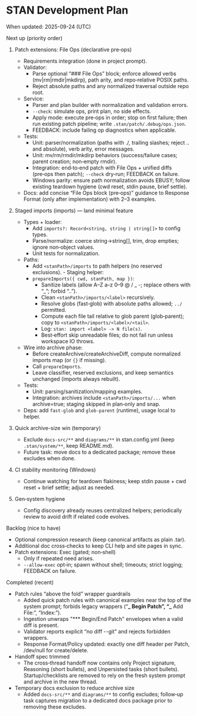 # STAN Development Plan

When updated: 2025-09-24 (UTC)

Next up (priority order)

1. Patch extensions: File Ops (declarative pre‑ops)
   - Requirements integration (done in project prompt).
   - Validator:
     - Parse optional “### File Ops” block; enforce allowed verbs (mv|rm|rmdir|mkdirp), path arity, and repo‑relative POSIX paths.
     - Reject absolute paths and any normalized traversal outside repo root.
   - Service:
     - Parser and plan builder with normalization and validation errors.
     - `--check`: simulate ops, print plan, no side effects.
     - Apply mode: execute pre‑ops in order; stop on first failure; then run existing patch pipeline; write `.stan/patch/.debug/ops.json`.
     - FEEDBACK: include failing op diagnostics when applicable.
   - Tests:
     - Unit: parser/normalization (paths with ./, trailing slashes; reject .. and absolute), verb arity, error messages.
     - Unit: mv/rm/rmdir/mkdirp behaviors (success/failure cases; parent creation; non‑empty rmdir).
     - Integration: end‑to‑end patch with File Ops + unified diffs (pre‑ops then patch); `--check` dry‑run; FEEDBACK on failure.
     - Windows parity: ensure path normalization avoids EBUSY; follow existing teardown hygiene (cwd reset, stdin pause, brief settle).
   - Docs: add concise “File Ops block (pre‑ops)” guidance to Response Format (only after implementation) with 2–3 examples.

2. Staged imports (imports) — land minimal feature
   - Types + loader:
     - Add `imports?: Record<string, string | string[]>` to config types.
     - Parse/normalize: coerce string→string[], trim, drop empties; ignore non‑object values.
     - Unit tests for normalization.
   - Paths:
     - Add `<stanPath>/imports` to path helpers (no reserved exclusions). - Staging helper:
     - `prepareImports({ cwd, stanPath, map })`:
       - Sanitize labels (allow A–Z a–z 0–9 @ / _ -; replace others with “_”; forbid “..”).
       - Clean `<stanPath>/imports/<label>` recursively.
       - Resolve globs (fast‑glob) with absolute paths allowed; `../` permitted.
       - Compute each file tail relative to glob parent (glob‑parent); copy to `<stanPath>/imports/<label>/<tail>`.
       - Log: `stan: import <label> -> N file(s)`.
       - Best‑effort skip unreadable files; do not fail run unless workspace IO throws.
   - Wire into archive phase:
     - Before createArchive/createArchiveDiff, compute normalized imports map (or `{}` if missing).
     - Call `prepareImports`.
     - Leave classifier, reserved exclusions, and keep semantics unchanged (imports always rebuilt).
   - Tests:
     - Unit: parsing/sanitization/mapping examples.
     - Integration: archives include `<stanPath>/imports/...` when archive=true; staging skipped in plan‑only and snap.
   - Deps: add `fast-glob` and `glob-parent` (runtime), usage local to helper.

3. Quick archive-size win (temporary)
   - Exclude `docs-src/**` and `diagrams/**` in stan.config.yml (keep `.stan/system/**`, keep README.md).
   - Future task: move docs to a dedicated package; remove these excludes when done.

4. CI stability monitoring (Windows)
   - Continue watching for teardown flakiness; keep stdin pause + cwd reset + brief settle; adjust as needed.

5. Gen‑system hygiene
   - Config discovery already reuses centralized helpers; periodically review to avoid drift if related code evolves.

Backlog (nice to have)

- Optional compression research (keep canonical artifacts as plain .tar).
- Additional doc cross‑checks to keep CLI help and site pages in sync.
- Patch extensions: Exec (gated; non‑shell)
  - Only if repeated need arises.
  - `--allow-exec` opt‑in; spawn without shell; timeouts; strict logging; FEEDBACK on failure.

Completed (recent)

- Patch rules “above the fold” wrapper guardrails
  - Added quick patch rules with canonical examples near the top of the system prompt; forbids legacy wrappers (“**_ Begin Patch”, “_** Add File:”, “Index:”).
  - Ingestion unwraps "\*\*\* Begin/End Patch" envelopes when a valid diff is present.
  - Validator reports explicit “no diff --git” and rejects forbidden wrappers.
  - Response Format/Policy updated: exactly one diff header per Patch, /dev/null for create/delete.
- Handoff spec trimmed
  - The cross‑thread handoff now contains only Project signature, Reasoning (short bullets), and Unpersisted tasks (short bullets). Startup/checklists are removed to rely on the fresh system prompt and archive in the new thread.
- Temporary docs exclusion to reduce archive size
  - Added `docs-src/**` and `diagrams/**` to config excludes; follow‑up task captures migration to a dedicated docs package prior to removing these excludes.
